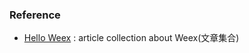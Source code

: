 ### Reference

* [Hello Weex](http://smilevenus.com/2016/07/03/%E9%98%BF%E9%87%8CWeex%E6%A1%86%E6%9E%B6Android%E5%B9%B3%E5%8F%B0%E5%88%9D%E4%BD%93%E9%AA%8C/) : article collection about Weex(文章集合)
